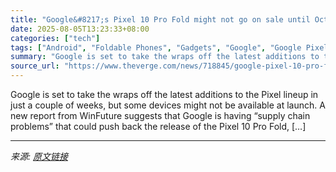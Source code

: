 ```yaml
---
title: "Google&#8217;s Pixel 10 Pro Fold might not go on sale until October"
date: 2025-08-05T13:23:33+08:00
categories: ["tech"]
tags: ["Android", "Foldable Phones", "Gadgets", "Google", "Google Pixel", "Mobile", "News", "Smartwatch", "Tech", "Wearable"]
summary: "Google is set to take the wraps off the latest additions to the Pixel lineup in just a couple of weeks, but some devices might not be available at launch. A new report from WinFuture suggests that Goo"
source_url: "https://www.theverge.com/news/718845/google-pixel-10-pro-fold-release-date-delay-october"
---
```


Google is set to take the wraps off the latest additions to the Pixel lineup in just a couple of weeks, but some devices might not be available at launch. A new report from WinFuture suggests that Google is having “supply chain problems” that could push back the release of the Pixel 10 Pro Fold, [&#8230;]

---

*来源: [原文链接](https://www.theverge.com/news/718845/google-pixel-10-pro-fold-release-date-delay-october)*
